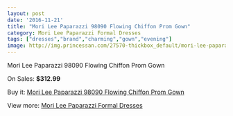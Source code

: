```yaml
---
layout: post
date: '2016-11-21'
title: "Mori Lee Paparazzi 98090 Flowing Chiffon Prom Gown"
category: Mori Lee Paparazzi Formal Dresses
tags: ["dresses","brand","charming","gown","evening"]
image: http://img.princessan.com/27570-thickbox_default/mori-lee-paparazzi-98090-flowing-chiffon-prom-gown.jpg
---
```

Mori Lee Paparazzi 98090 Flowing Chiffon Prom Gown

On Sales: **$312.99**
<a href="https://www.princessan.com/en/12574-mori-lee-paparazzi-98090-flowing-chiffon-prom-gown.html"><amp-img layout="responsive" width="600" height="600" src="//img.princessan.com/27570-thickbox_default/mori-lee-paparazzi-98090-flowing-chiffon-prom-gown.jpg" alt="Mori Lee Paparazzi 98090 Flowing Chiffon Prom Gown 0" /></a>
<a href="https://www.princessan.com/en/12574-mori-lee-paparazzi-98090-flowing-chiffon-prom-gown.html"><amp-img layout="responsive" width="600" height="600" src="//img.princessan.com/27571-thickbox_default/mori-lee-paparazzi-98090-flowing-chiffon-prom-gown.jpg" alt="Mori Lee Paparazzi 98090 Flowing Chiffon Prom Gown 1" /></a>
<a href="https://www.princessan.com/en/12574-mori-lee-paparazzi-98090-flowing-chiffon-prom-gown.html"><amp-img layout="responsive" width="600" height="600" src="//img.princessan.com/27572-thickbox_default/mori-lee-paparazzi-98090-flowing-chiffon-prom-gown.jpg" alt="Mori Lee Paparazzi 98090 Flowing Chiffon Prom Gown 2" /></a>

Buy it: [Mori Lee Paparazzi 98090 Flowing Chiffon Prom Gown](https://www.princessan.com/en/12574-mori-lee-paparazzi-98090-flowing-chiffon-prom-gown.html "Mori Lee Paparazzi 98090 Flowing Chiffon Prom Gown")

View more: [Mori Lee Paparazzi Formal Dresses](https://www.princessan.com/en/91- "Mori Lee Paparazzi Formal Dresses")